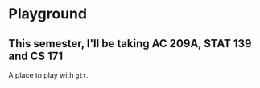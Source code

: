# Playground

## This semester, I'll be taking AC 209A, STAT 139 and CS 171

A place to play with `git`.
